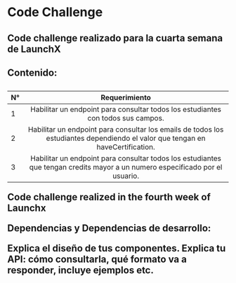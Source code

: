 <h1 align = “center”> Code Challenge </h1>

<h2> Code challenge realizado para la cuarta semana de LaunchX</h2>
<h2> Contenido: <h2/>

| N° | Requerimiento |
| ------------- |:-------------:| 
|1|Habilitar un endpoint para consultar todos los estudiantes con todos sus campos.|
|2|Habilitar un endpoint para consultar los emails de todos los estudiantes dependiendo el valor que tengan en haveCertification.|
|3|Habilitar un endpoint para consultar todos los estudiantes que tengan credits mayor a un numero especificado por el usuario.|

Code challenge realized in the fourth week of Launchx 


Dependencias y Dependencias de desarrollo:

Explica el diseño de tus componentes.
Explica tu API: cómo consultarla, qué formato va a responder, incluye ejemplos etc.
